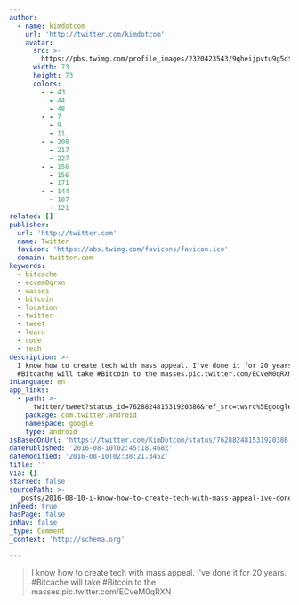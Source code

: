 ```yaml
---
author:
  - name: kimdotcom
    url: 'http://twitter.com/kimdotcom'
    avatar:
      src: >-
        https://pbs.twimg.com/profile_images/2320423543/9qheijpvtu9g5dteqvvw_bigger.jpeg
      width: 73
      height: 73
      colors:
        - - 43
          - 44
          - 48
        - - 7
          - 9
          - 11
        - - 208
          - 217
          - 227
        - - 156
          - 156
          - 171
        - - 144
          - 107
          - 121
related: []
publisher:
  url: 'http://twitter.com'
  name: Twitter
  favicon: 'https://abs.twimg.com/favicons/favicon.ico'
  domain: twitter.com
keywords:
  - bitcache
  - ecvem0qrxn
  - masses
  - bitcoin
  - location
  - twitter
  - tweet
  - learn
  - code
  - tech
description: >-
  I know how to create tech with mass appeal. I've done it for 20 years.
  #Bitcache will take #Bitcoin to the masses.pic.twitter.com/ECveM0qRXN
inLanguage: en
app_links:
  - path: >-
      twitter/tweet?status_id=762882481531920386&ref_src=twsrc%5Egoogle%7Ctwcamp%5Eandroidseo%7Ctwgr%5Estatus%7Ctwterm%5E762882481531920386
    package: com.twitter.android
    namespace: google
    type: android
isBasedOnUrl: 'https://twitter.com/KimDotcom/status/762882481531920386'
datePublished: '2016-08-10T02:45:18.468Z'
dateModified: '2016-08-10T02:38:21.345Z'
title: ''
via: {}
starred: false
sourcePath: >-
  _posts/2016-08-10-i-know-how-to-create-tech-with-mass-appeal-ive-done-it-for.md
inFeed: true
hasPage: false
inNav: false
_type: Comment
_context: 'http://schema.org'

---
```

> I know how to create tech with mass appeal. I've done it for 20 years. \#Bitcache will take \#Bitcoin to the masses.pic.twitter.com/ECveM0qRXN